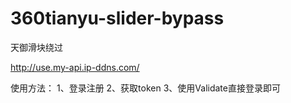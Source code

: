 # 360tianyu-slider-bypass
天御滑块绕过

http://use.my-api.ip-ddns.com/

使用方法：
1、登录注册
2、获取token
3、使用Validate直接登录即可
